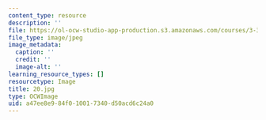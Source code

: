 ```yaml
---
content_type: resource
description: ''
file: https://ol-ocw-studio-app-production.s3.amazonaws.com/courses/3-320-atomistic-computer-modeling-of-materials-sma-5107-spring-2005/a47ee8e984f010017340d50acd6c24a0_20.jpg
file_type: image/jpeg
image_metadata:
  caption: ''
  credit: ''
  image-alt: ''
learning_resource_types: []
resourcetype: Image
title: 20.jpg
type: OCWImage
uid: a47ee8e9-84f0-1001-7340-d50acd6c24a0
---
```


